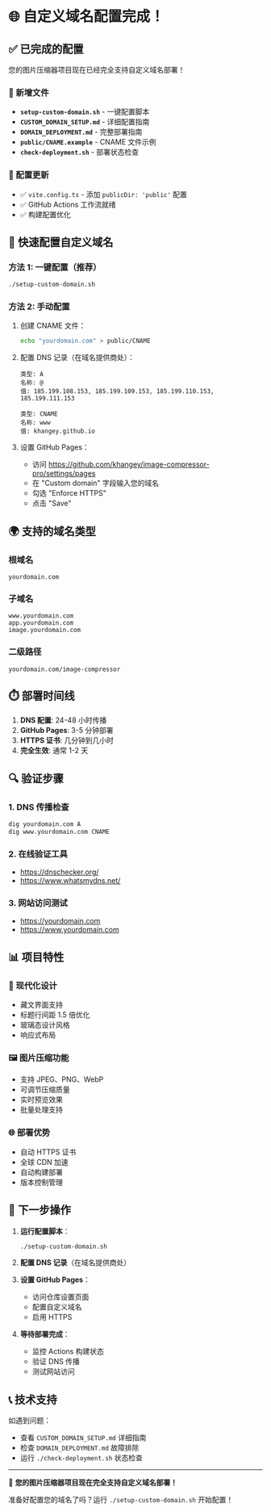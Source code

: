 # 🌐 自定义域名配置完成！

## ✅ 已完成的配置

您的图片压缩器项目现在已经完全支持自定义域名部署！

### 📁 新增文件
- **`setup-custom-domain.sh`** - 一键配置脚本
- **`CUSTOM_DOMAIN_SETUP.md`** - 详细配置指南
- **`DOMAIN_DEPLOYMENT.md`** - 完整部署指南
- **`public/CNAME.example`** - CNAME 文件示例
- **`check-deployment.sh`** - 部署状态检查

### 🔧 配置更新
- ✅ `vite.config.ts` - 添加 `publicDir: 'public'` 配置
- ✅ GitHub Actions 工作流就绪
- ✅ 构建配置优化

## 🚀 快速配置自定义域名

### 方法 1: 一键配置（推荐）
```bash
./setup-custom-domain.sh
```

### 方法 2: 手动配置
1. 创建 CNAME 文件：
   ```bash
   echo "yourdomain.com" > public/CNAME
   ```

2. 配置 DNS 记录（在域名提供商处）：
   ```
   类型: A
   名称: @
   值: 185.199.108.153, 185.199.109.153, 185.199.110.153, 185.199.111.153
   
   类型: CNAME
   名称: www
   值: khangey.github.io
   ```

3. 设置 GitHub Pages：
   - 访问 https://github.com/khangey/image-compressor-pro/settings/pages
   - 在 "Custom domain" 字段输入您的域名
   - 勾选 "Enforce HTTPS"
   - 点击 "Save"

## 🌍 支持的域名类型

### 根域名
```
yourdomain.com
```

### 子域名
```
www.yourdomain.com
app.yourdomain.com
image.yourdomain.com
```

### 二级路径
```
yourdomain.com/image-compressor
```

## ⏱️ 部署时间线

1. **DNS 配置**: 24-48 小时传播
2. **GitHub Pages**: 3-5 分钟部署
3. **HTTPS 证书**: 几分钟到几小时
4. **完全生效**: 通常 1-2 天

## 🔍 验证步骤

### 1. DNS 传播检查
```bash
dig yourdomain.com A
dig www.yourdomain.com CNAME
```

### 2. 在线验证工具
- https://dnschecker.org/
- https://www.whatsmydns.net/

### 3. 网站访问测试
- https://yourdomain.com
- https://www.yourdomain.com

## 📊 项目特性

### 🎨 现代化设计
- 藏文界面支持
- 标题行间距 1.5 倍优化
- 玻璃态设计风格
- 响应式布局

### 🖼️ 图片压缩功能
- 支持 JPEG、PNG、WebP
- 可调节压缩质量
- 实时预览效果
- 批量处理支持

### 🌐 部署优势
- 自动 HTTPS 证书
- 全球 CDN 加速
- 自动构建部署
- 版本控制管理

## 🎯 下一步操作

1. **运行配置脚本**：
   ```bash
   ./setup-custom-domain.sh
   ```

2. **配置 DNS 记录**（在域名提供商处）

3. **设置 GitHub Pages**：
   - 访问仓库设置页面
   - 配置自定义域名
   - 启用 HTTPS

4. **等待部署完成**：
   - 监控 Actions 构建状态
   - 验证 DNS 传播
   - 测试网站访问

## 📞 技术支持

如遇到问题：
- 查看 `CUSTOM_DOMAIN_SETUP.md` 详细指南
- 检查 `DOMAIN_DEPLOYMENT.md` 故障排除
- 运行 `./check-deployment.sh` 状态检查

---

🎉 **您的图片压缩器项目现在完全支持自定义域名部署！**

准备好配置您的域名了吗？运行 `./setup-custom-domain.sh` 开始配置！ 